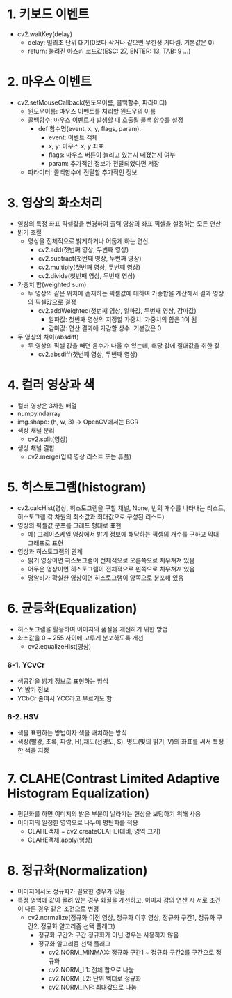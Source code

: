 # 1. 키보드 이벤트
- cv2.waitKey(delay)
  - delay: 밀리초 단위 대기(0보다 작거나 같으면 무한정 기다림. 기본값은 0)
  - return: 눌려진 아스키 코드값(ESC: 27, ENTER: 13, TAB: 9 ...)

# 2. 마우스 이벤트
- cv2.setMouseCallback(윈도우이름, 콜백함수, 파라미터)
  - 윈도우이름: 마우스 이벤트를 처리할 윈도우의 이름
  - 콜백함수: 마우스 이벤트가 발생할 때 호출될 콜백 함수를 설정
    - def 함수명(event, x, y, flags, param):
      - event: 이벤트 객체
      - x, y: 마우스 x, y 좌표
      - flags: 마우스 버튼이 눌리고 있는지 떼졌는지 여부
      - param: 추가적인 정보가 전달되었다면 저장
  - 파라미터: 콜백함수에 전달할 추가적인 정보

# 3. 영상의 화소처리
- 영상의 특정 좌표 픽셀값을 변경하여 출력 영상의 좌표 픽셀을 설정하는 모든 연산
- 밝기 조절
  - 영상을 전체적으로 밝게하거나 어둡게 하는 연산
    - cv2.add(첫번째 영상, 두번째 영상)
    - cv2.subtract(첫번째 영상, 두번째 영상)
    - cv2.multiply(첫번째 영상, 두번째 영상)
    - cv2.divide(첫번째 영상, 두번째 영상)
- 가중치 합(weighted sum)
  - 두 영상의 같은 위치에 존재하는 픽셀값에 대하여 가중합을 계산해서 결과 영상의 픽셀값으로 걸정
    - cv2.addWeighted(첫번째 영상, 알파값, 두번째 영상, 감마값)
      - 알파값: 첫번째 영상의 지정할 가중치. 가중치의 합은 1이 됨
      - 감마값: 연산 결과에 가감할 상수. 기본값은 0
- 두 영상의 차이(absdiff)
  - 두 영상의 픽셀 값을 빼면 음수가 나올 수 있는데, 해당 값에 절대값을 취한 값
    - cv2.absdiff(첫번째 영상, 두번째 영상)

# 4. 컬러 영상과 색
- 컬러 영상은 3차원 배열
- numpy.ndarray
- img.shape: (h, w, 3) -> OpenCV에서는 BGR
- 색상 채널 분리
  - cv2.split(영상)
- 생상 채널 결합
  - cv2.merge(입력 영상 리스트 또는 튜플)

# 5. 히스토그램(histogram)
- cv2.calcHist(영상, 히스토그램을 구할 채널, None, 빈의 개수를 나타내는 리스트, 히스토그램 각 차원의 최소값과 최대값으로 구성된 리스트)
- 영상의 픽셀값 분포를 그래프 형태로 표현
  - 예) 그레이스케일 영상에서 밝기 정보에 해당하는 픽셀의 개수를 구하고 막대 그래프로 표현
- 영상과 히스토그램의 관계
  - 밝기 영상이면 히스토그램이 전체적으로 오른쪽으로 치우쳐져 있음
  - 어두운 영상이면 히스토그램이 전체적으로 왼쪽으로 치우쳐져 있음
  - 명암비가 확실한 영상이면 히스토그램이 양쪽으로 분포해 있음

# 6. 균등화(Equalization)
- 히스토그램을 활용하여 이미지의 품질을 개선하기 위한 방법
- 화소값을 0 ~ 255 사이에 고루게 분포하도록 개선
  - cv2.equalizeHist(영상)

### 6-1. YCvCr
- 색공간을 밝기 정보로 표현하는 방식
- Y: 밝기 정보
- YCbCr 줄여서 YCC라고 부르기도 함

### 6-2. HSV
- 색을 표현하는 방법이자 색을 배치하는 방식
- 색상(빨강, 초록, 파랑, H),채도(선명도, S), 명도(빛의 밝기, V)의 좌표를 써서 특정한 색을 지정

# 7. CLAHE(Contrast Limited Adaptive Histogram Equalization)
- 평탄화를 하면 이미지의 밝은 부분이 날라가는 현상을 보덩하기 위해 사용
- 이미지의 일정한 영역으로 나누어 평탄화를 적용
  - CLAHE객체 = cv2.createCLAHE(대비, 영역 크기)
  - CLAHE객체.apply(영상)

# 8. 정규화(Normalization)
- 이미지에서도 정규화가 필요한 경우가 있음
- 특정 영역에 값이 몰려 있는 경우 화질을 개선하고, 이미지 감의 연산 시 서로 조건이 다른 경우 같은 조건으로 변경
  - cv2.normalize(정규화 이전 영상, 정규화 이후 영상, 정규화 구간1, 정규화 구간2, 정규화 알고리즘 선택 플래그)
    - 정규화 구간2: 구간 정규화가 아닌 경우는 사용하지 않음
    - 정규화 알고리즘 선택 플래그
      - cv2.NORM_MINMAX: 정규화 구간1 ~ 정규화 구간2를 구간으로 정규화
      - cv2.NORM_L1: 전체 합으로 나눔
      - cv2.NORM_L2: 단위 벡터로 정규화
      - cv2.NORM_INF: 최대값으로 나눔